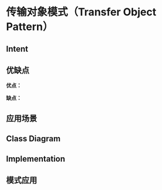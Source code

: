 # 传输对象模式（Transfer Object Pattern）

## Intent

## 优缺点

**优点：**

**缺点：**

## 应用场景

## Class Diagram

## Implementation

## 模式应用
